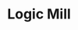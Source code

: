 ---
associated_papers: https://arxiv.org/pdf/2301.00200.pdf
citation: "@misc{erhardt2022logic,\n      title={Logic Mill - A Knowledge Navigation
  System},\n      author={Sebastian Erhardt and Mainak Ghosh and Erik Buunk and Michael
  E. Rose and Dietmar Harhoff},\n      year={2022},\n      eprint={2301.00200},\n
  \     archivePrefix={arXiv},\n      primaryClass={cs.CL}\n}"
contributors:
- Sebastian Erhardt
- Mainak Ghosh
- Erik Buunk
- Michael E. Rose
- Dietmar Harhoff
description: 'Logic Mill is a scalable and openly accessible soft- ware system that
  identifies semantically similar documents within either one domain-specific corpus
  or multi-domain corpora. It uses advanced Natural Language Processing (NLP) techniques
  to generate numerical representations of documents. Currently it leverages a large
  pre-trained language model to generate these document representations. The system
  focuses on scientific publications and patent documents and contains more than 200
  million documents. It is easily accessible via a simple Application Programming
  Interface (API) or via a web interface. Moreover, it is continuously being updated
  and can be extended to text corpora from other domains. '
documentation: https://github.com/max-planck-innovation-competition/logic-mill
last_edit: Fri, 01 Dec 2023 12:42:49 GMT
location: https://logic-mill.net/
maintained_by: 'Max Planck Institute for Innovation and Competition, email: team@logic-mill.net'
slug: logic-mill
tags:
- semantic analysis
terms_of_use: '


  If you use the Logic Mill system, please cite our paper: https://doi.org/10.48550/arXiv.2301.00200'
title: Logic Mill
uuid: 4a3152a3-ec06-4aa9-b92d-eb12779dfdae
---